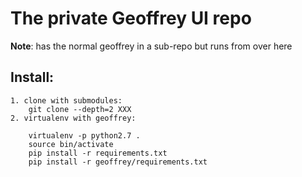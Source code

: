 # The private Geoffrey UI repo

**Note**: has the normal geoffrey in a sub-repo but runs from over here

## Install:

    1. clone with submodules:
        git clone --depth=2 XXX
    2. virtualenv with geoffrey:

        virtualenv -p python2.7 .
        source bin/activate
        pip install -r requirements.txt
        pip install -r geoffrey/requirements.txt

